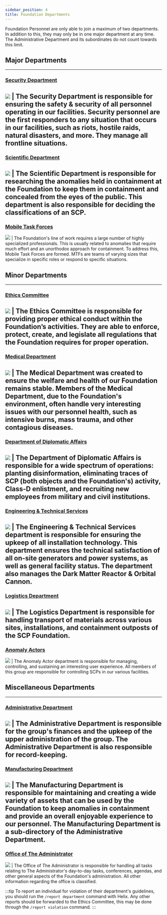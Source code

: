 ```yaml
---
sidebar_position: 4
title: Foundation Departments
---
```


Foundation Personnel are only able to join a maximum of two departments. In addition to this, they may only be in one major department at any time. The Administrative Department and its subordinates do not count towards this limit.

## Major Departments
---
### [Security Department](https://www.roblox.com/groups/4606666/SCPF-Security-Department)
![](./images/SD.png) | The Security Department is responsible for ensuring the safety & security of all personnel operating in our facilities. Security personnel are the first responders to any situation that occurs in our facilities, such as riots, hostile raids, natural disasters, and more. They manage all frontline situations.
--
### [Scientific Department](https://www.roblox.com/groups/4606685/SCPF-Scientific-Department)
![](./images/ScD.png) | The Scientific Department is responsible for researching the anomalies held in containment at the Foundation to keep them in containment and concealed from the eyes of the public. This department is also responsible for deciding the classifications of an SCP.
--
### [Mobile Task Forces](https://www.roblox.com/groups/4606663/SCPF-Mobile-Task-Forces)
![](./images/ScD.png) | The Foundation's line of work requires a large number of highly specialized professionals. This is usually related to anomalies that require much effort and an unorthodox approach for containment. To address this, Mobile Task Forces are formed. MTFs are teams of varying sizes that specialize in specific roles or respond to specific situations.

## Minor Departments
---
### [Ethics Committee](https://www.roblox.com/groups/4609731/SCPF-Ethics-Committee)
![](./images/EC.png) | The Ethics Committee is responsible for providing proper ethical conduct within the Foundation’s activities. They are able to enforce, protect, create, and legislate all regulations that the Foundation requires for proper operation.
--
### [Medical Department](https://www.roblox.com/groups/4606695/SCPF-Medical-Department)
![](./images/MD.png) | The Medical Department was created to ensure the welfare and health of our Foundation remains stable. Members of the Medical Department, due to the Foundation's environment, often handle very interesting issues with our personnel health, such as intensive burns, mass trauma, and other contagious diseases.
--
### [Department of Diplomatic Affairs](https://www.roblox.com/groups/6180576/SCPF-Department-of-Diplomatic-Affairs)
![](./images/DDA.png) | The Department of Diplomatic Affairs is responsible for a wide spectrum of operations: planting disinformation, eliminating traces of SCP (both objects and the Foundation's) activity, Class-D enlistment, and recruiting new employees from military and civil institutions.
--
### [Engineering & Technical Services](https://www.roblox.com/groups/6388195/SCPF-Engineering-Technical-Services)
![](./images/E&TS.png) | The Engineering & Technical Services department is responsible for ensuring the upkeep of all installation technology. This department ensures the technical satisfaction of all on-site generators and power systems, as well as general facility status. The department also manages the Dark Matter Reactor & Orbital Cannon.
--
### [Logistics Department](https://www.roblox.com/groups/7793808/SCPF-Logistics-Department)
![](./images/LD.png) | The Logistics Department is responsible for handling transport of materials across various sites, installations, and containment outposts of the SCP Foundation.
--
### [Anomaly Actors](https://www.roblox.com/groups/5894237/SCPF-Anomaly-Actors)
![](./images/AA.png) | The Anomaly Actor department is responsible for managing, controlling, and sustaining an interesting user experience. All members of this group are responsible for controlling SCPs in our various facilities.

## Miscellaneous Departments
---
### [Administrative Department](https://www.roblox.com/groups/4609343/SCPF-Administrative-Department)
![](./images/AD.png) | The Administrative Department is responsible for the group's finances and the upkeep of the upper administration of the group. The Administrative Department is also responsible for record-keeping.
--
### [Manufacturing Department](https://www.roblox.com/groups/4609692/SCPF-Manufacturing-Department)
![](./images/MaD.png) | The Manufacturing Department is responsible for maintaining and creating a wide variety of assets that can be used by the Foundation to keep anomalies in containment and provide an overall enjoyable experience to our personnel. The Manufacturing Department is a sub-directory of the Administrative Department.
--
### [Office of The Administrator](https://www.roblox.com/groups/7031581/SCPF-Office-of-The-Administrator)
![](./images/OOTA.png) | The Office of The Administrator is responsible for handling all tasks relating to The Administrator's day-to-day tasks, conferences, agendas, and other general aspects of the Foundation's administration. All other information regarding the office is classified.

:::tip
To report an individual for violation of their department's guidelines, you should run the ``/report department`` command with Helix. Any other reports should be forwarded to the Ethics Committee, this may be done through the ``/report violation`` command.
:::